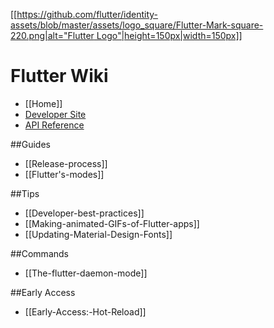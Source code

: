 [[[https://github.com/flutter/identity-assets/blob/master/assets/logo_square/Flutter-Mark-square-220.png|alt="Flutter Logo"|height=150px|width=150px]]](https://flutter.io)

Flutter Wiki
===

- [[Home]]
- [Developer Site](https://flutter.io/)
- [API Reference](https://docs.flutter.io/index.html)

##Guides
- [[Release-process]]
- [[Flutter's-modes]]

##Tips
- [[Developer-best-practices]]
- [[Making-animated-GIFs-of-Flutter-apps]]
- [[Updating-Material-Design-Fonts]]

##Commands
- [[The-flutter-daemon-mode]]

##Early Access
- [[Early-Access:-Hot-Reload]]